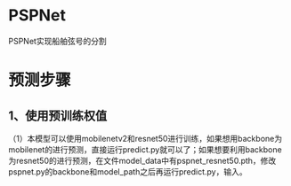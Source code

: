 # PSPNet
PSPNet实现船舶弦号的分割
# 预测步骤
## 1、使用预训练权值
（1）本模型可以使用mobilenetv2和resnet50进行训练，如果想用backbone为mobilenet的进行预测，直接运行predict.py就可以了；如果想要利用backbone为resnet50的进行预测，在文件model_data中有pspnet_resnet50.pth，修改pspnet.py的backbone和model_path之后再运行predict.py，输入。
